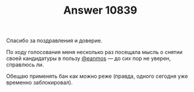 ﻿---
title: "Answer 10839"
se.owner.user_id: 5648
se.owner.display_name: "Barmaley"
se.owner.link: "https://ru.meta.stackoverflow.com/users/5648/barmaley"
se.answer_id: 10839
se.question_id: 10833
se.post_type: answer
se.is_accepted: False
---
<p>Спасибо за поздравления и доверие.</p>
<p>По ходу голосования меня несколько раз посещала мысль о снятии своей кандидатуры в пользу <a href="https://ru.stackoverflow.com/users/185348/eanmos">@eanmos</a> — до сих пор не уверен, справлюсь ли.</p>
<p>Обещаю применять бан как можно реже (правда, одного сегодня уже временно заблокировал).</p>
